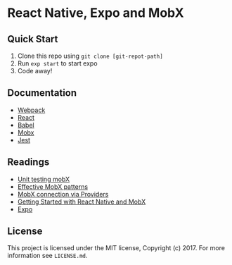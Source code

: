 # React Native, Expo and MobX

## Quick Start

1. Clone this repo using `git clone [git-repot-path]`
1. Run `exp start` to start expo
1. Code away!

## Documentation

- [Webpack](https://webpack.github.io)
- [React](https://facebook.github.io/react/)
- [Babel](https://babeljs.io/)
- [Mobx](https://mobx.js.org/)
- [Jest](https://facebook.github.io/jest/)

## Readings

- [Unit testing mobX](https://semaphoreci.com/community/tutorials/how-to-test-react-and-mobx-with-jest)
- [Effective MobX patterns](https://blog.pixelingene.com/2016/10/effective-mobx-patterns-part-1/)
- [MobX connection via Providers](https://egghead.io/lessons/react-mobx-fundamentals-connecting-components-to-stores-using-provider-and-observer)
- [Getting Started with React Native and MobX](https://medium.com/react-native-training/react-native-with-mobx-getting-started-ba7e18d8ff44)
- [Expo](https://expo.io/)

## License

This project is licensed under the MIT license, Copyright (c) 2017. For more information see `LICENSE.md`.